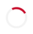<!DOCTYPE html>
<html lang="id">
<head>
    <meta charset="UTF-8">
    <meta name="viewport" content="width=device-width, initial-scale=1.0">
    <title>HIMNIS UR - Himpunan Mahasiswa Nias Universitas Riau</title>
    <!-- Bootstrap CSS -->
    <link href="https://cdn.jsdelivr.net/npm/bootstrap@5.3.0/dist/css/bootstrap.min.css" rel="stylesheet">
    <!-- Font Awesome -->
    <link rel="stylesheet" href="https://cdnjs.cloudflare.com/ajax/libs/font-awesome/6.4.0/css/all.min.css">
    <!-- Google Fonts -->
    <link href="https://fonts.googleapis.com/css2?family=Poppins:wght@300;400;500;600;700&display=swap" rel="stylesheet">
    <style>
        :root {
            --primary-color: #C8102E;
            --secondary-color: #FFFFFF;
            --accent-color: #FFD700;
            --dark-color: #1a1a1a;
            --light-bg: #f8f9fa;
        }
        * {
            margin: 0;
            padding: 0;
            box-sizing: border-box;
        }
        body {
            font-family: 'Poppins', sans-serif;
            color: var(--dark-color);
        }
        /* Navbar */
        .navbar {
            background-color: var(--primary-color) !important;
            box-shadow: 0 2px 10px rgba(0,0,0,0.1);
            transition: all 0.3s ease;
        }
        .navbar-brand {
            font-weight: 700;
            font-size: 1.5rem;
            color: var(--secondary-color) !important;
        }
        .navbar-nav .nav-link {
            color: var(--secondary-color) !important;
            font-weight: 500;
            margin: 0 10px;
            transition: all 0.3s ease;
        }
        .navbar-nav .nav-link:hover {
            color: var(--accent-color) !important;
        }
        /* Hero Section */
        .hero-section {
            position: relative;
            height: 100vh;
            background: linear-gradient(rgba(0,0,0,0.5), rgba(0,0,0,0.5)), url('https://picsum.photos/seed/nias-culture/1920/1080.jpg');
            background-size: cover;
            background-position: center;
            display: flex;
            align-items: center;
            justify-content: center;
            text-align: center;
            color: white;
        }
        .hero-content h1 {
            font-size: 3.5rem;
            font-weight: 700;
            margin-bottom: 20px;
            text-shadow: 2px 2px 4px rgba(0,0,0,0.5);
        }
        .hero-content p {
            font-size: 1.3rem;
            margin-bottom: 30px;
        }
        .btn-custom {
            background-color: var(--primary-color);
            color: white;
            padding: 12px 30px;
            border-radius: 30px;
            font-weight: 600;
            text-decoration: none;
            transition: all 0.3s ease;
            border: none;
        }
        .btn-custom:hover {
            background-color: var(--accent-color);
            color: var(--dark-color);
            transform: translateY(-2px);
        }
        /* Section Styles */
        .section {
            padding: 80px 0;
        }
        .section-title {
            text-align: center;
            margin-bottom: 50px;
        }
        .section-title h2 {
            font-size: 2.5rem;
            font-weight: 700;
            color: var(--primary-color);
            position: relative;
            display: inline-block;
        }
        .section-title h2::after {
            content: '';
            position: absolute;
            bottom: -10px;
            left: 50%;
            transform: translateX(-50%);
            width: 80px;
            height: 4px;
            background-color: var(--accent-color);
        }
        /* About Section */
        .about-card {
            background: white;
            border-radius: 15px;
            padding: 30px;
            box-shadow: 0 5px 20px rgba(0,0,0,0.1);
            height: 100%;
            transition: transform 0.3s ease;
        }
        .about-card:hover {
            transform: translateY(-10px);
        }
        .about-card i {
            font-size: 3rem;
            color: var(--primary-color);
            margin-bottom: 20px;
        }
        /* Program Cards */
        .program-card {
            background: white;
            border-radius: 15px;
            overflow: hidden;
            box-shadow: 0 5px 20px rgba(0,0,0,0.1);
            transition: all 0.3s ease;
            margin-bottom: 30px;
        }
        .program-card:hover {
            transform: translateY(-5px);
            box-shadow: 0 10px 30px rgba(0,0,0,0.15);
        }
        .program-card img {
            width: 100%;
            height: 200px;
            object-fit: cover;
        }
        .program-card-body {
            padding: 20px;
        }
        /* Gallery */
        .gallery-item {
            position: relative;
            overflow: hidden;
            border-radius: 10px;
            margin-bottom: 20px;
            cursor: pointer;
        }
        .gallery-item img {
            width: 100%;
            height: 250px;
            object-fit: cover;
            transition: transform 0.3s ease;
        }
        .gallery-item:hover img {
            transform: scale(1.1);
        }
        .gallery-overlay {
            position: absolute;
            top: 0;
            left: 0;
            width: 100%;
            height: 100%;
            background: rgba(200, 16, 46, 0.8);
            display: flex;
            align-items: center;
            justify-content: center;
            opacity: 0;
            transition: opacity 0.3s ease;
        }
        .gallery-item:hover .gallery-overlay {
            opacity: 1;
        }
        /* News Section */
        .news-card {
            background: white;
            border-radius: 15px;
            overflow: hidden;
            box-shadow: 0 5px 20px rgba(0,0,0,0.1);
            transition: all 0.3s ease;
            height: 100%;
        }
        .news-card:hover {
            transform: translateY(-5px);
        }
        .news-card img {
            width: 100%;
            height: 200px;
            object-fit: cover;
        }
        .news-card-body {
            padding: 20px;
        }
        .news-date {
            color: var(--primary-color);
            font-size: 0.9rem;
            font-weight: 500;
        }
        /* Contact Section */
        .contact-info {
            background: var(--primary-color);
            color: white;
            padding: 40px;
            border-radius: 15px;
            margin-bottom: 30px;
        }
        .contact-info i {
            font-size: 2rem;
            margin-bottom: 15px;
            color: var(--accent-color);
        }
        .form-control, .form-select {
            border-radius: 10px;
            border: 1px solid #ddd;
            padding: 12px;
            margin-bottom: 20px;
        }
        .form-control:focus, .form-select:focus {
            border-color: var(--primary-color);
            box-shadow: 0 0 0 0.2rem rgba(200, 16, 46, 0.25);
        }
        /* Footer */
        footer {
            background-color: var(--dark-color);
            color: white;
            padding: 50px 0 20px;
        }
        .footer-widget h4 {
            color: var(--accent-color);
            margin-bottom: 20px;
            font-weight: 600;
        }
        .social-links a {
            color: white;
            font-size: 1.5rem;
            margin-right: 15px;
            transition: color 0.3s ease;
        }
        .social-links a:hover {
            color: var(--accent-color);
        }
        /* Modal Login */
        .modal-content {
            border-radius: 15px;
            border: none;
        }
        .modal-header {
            background-color: var(--primary-color);
            color: white;
            border-radius: 15px 15px 0 0;
        }
        /* Chat Widget */
        #chatWidget {
            position: fixed;
            bottom: 20px;
            right: 20px;
            z-index: 1000;
            display: none;
        }
        #chatButton {
            position: fixed;
            bottom: 20px;
            right: 20px;
            width: 60px;
            height: 60px;
            border-radius: 50%;
            background-color: var(--primary-color);
            color: white;
            border: none;
            font-size: 24px;
            cursor: pointer;
            box-shadow: 0 4px 12px rgba(0,0,0,0.15);
            z-index: 999;
            transition: all 0.3s ease;
        }
        #chatButton:hover {
            background-color: var(--accent-color);
            transform: scale(1.1);
        }
        #chatContainer {
            width: 350px;
            height: 500px;
            background: white;
            border-radius: 15px;
            box-shadow: 0 10px 30px rgba(0,0,0,0.2);
            display: flex;
            flex-direction: column;
            overflow: hidden;
        }
        #chatHeader {
            background-color: var(--primary-color);
            color: white;
            padding: 15px;
            display: flex;
            justify-content: space-between;
            align-items: center;
        }
        #chatMessages {
            flex: 1;
            padding: 15px;
            overflow-y: auto;
            background-color: #f5f5f5;
        }
        .chat-message {
            margin-bottom: 15px;
            padding: 10px;
            border-radius: 10px;
            max-width: 80%;
        }
        .chat-message.sent {
            background-color: var(--primary-color);
            color: white;
            margin-left: auto;
        }
        .chat-message.received {
            background-color: white;
            border: 1px solid #ddd;
        }
        .chat-message .sender {
            font-weight: bold;
            font-size: 0.8rem;
            margin-bottom: 5px;
        }
        .chat-message .time {
            font-size: 0.7rem;
            opacity: 0.7;
            margin-top: 5px;
        }
        #chatInput {
            display: flex;
            padding: 10px;
            background-color: white;
            border-top: 1px solid #ddd;
        }
        #chatInput input {
            flex: 1;
            border: 1px solid #ddd;
            border-radius: 20px;
            padding: 8px 15px;
            margin-right: 10px;
        }
        #chatInput button {
            background-color: var(--primary-color);
            color: white;
            border: none;
            border-radius: 50%;
            width: 40px;
            height: 40px;
            cursor: pointer;
        }
        /* Notification */
        .notification-container {
            position: fixed;
            top: 80px;
            right: 20px;
            z-index: 1050;
            max-width: 350px;
        }
        .notification {
            background-color: white;
            border-radius: 10px;
            box-shadow: 0 4px 12px rgba(0,0,0,0.15);
            margin-bottom: 10px;
            padding: 15px;
            border-left: 4px solid var(--primary-color);
            animation: slideIn 0.3s ease;
        }
        @keyframes slideIn {
            from {
                transform: translateX(100%);
                opacity: 0;
            }
            to {
                transform: translateX(0);
                opacity: 1;
            }
        }
        .notification .close {
            position: absolute;
            top: 10px;
            right: 10px;
            cursor: pointer;
            font-size: 18px;
        }
        /* Dashboard Admin */
        #adminDashboard {
            display: none;
            padding: 30px;
            background-color: var(--light-bg);
            border-radius: 15px;
            margin-top: 30px;
        }
        .stat-card {
            background: white;
            border-radius: 15px;
            padding: 20px;
            text-align: center;
            box-shadow: 0 5px 15px rgba(0,0,0,0.1);
            margin-bottom: 20px;
            transition: transform 0.3s ease;
        }
        .stat-card:hover {
            transform: translateY(-5px);
        }
        .stat-card i {
            font-size: 2.5rem;
            margin-bottom: 15px;
        }
        .stat-card h3 {
            font-size: 2rem;
            font-weight: 700;
            margin: 0;
        }
        /* Loading Animation */
        .loader {
            position: fixed;
            top: 0;
            left: 0;
            width: 100%;
            height: 100%;
            background: white;
            display: flex;
            justify-content: center;
            align-items: center;
            z-index: 9999;
            transition: opacity 0.5s ease;
        }
        .spinner {
            width: 50px;
            height: 50px;
            border: 5px solid #f3f3f3;
            border-top: 5px solid var(--primary-color);
            border-radius: 50%;
            animation: spin 1s linear infinite;
        }
        @keyframes spin {
            0% { transform: rotate(0deg); }
            100% { transform: rotate(360deg); }
        }
        /* Responsive */
        @media (max-width: 768px) {
            .hero-content h1 {
                font-size: 2.5rem;
            }
            .section {
                padding: 60px 0;
            }
            #chatContainer {
                width: 90%;
                height: 400px;
            }
        }
    </style>
</head>
<body>
    <!-- Loading Screen -->
    <div class="loader" id="loader">
        <div class="spinner"></div>
    </div>
    <!-- Notification Container -->
    <div class="notification-container" id="notificationContainer"></div>
    <!-- Navbar -->
    <nav class="navbar navbar-expand-lg navbar-dark fixed-top">
        <div class="container">
            <a class="navbar-brand" href="#home">
                <i class="fas fa-graduation-cap"></i> HIMNIS UR
            </a>
            <button class="navbar-toggler" type="button" data-bs-toggle="collapse" data-bs-target="#navbarNav">
                <span class="navbar-toggler-icon"></span>
            </button>
            <div class="collapse navbar-collapse" id="navbarNav">
                <ul class="navbar-nav ms-auto">
                    <li class="nav-item">
                        <a class="nav-link" href="#home">Beranda</a>
                    </li>
                    <li class="nav-item">
                        <a class="nav-link" href="#about">Profil</a>
                    </li>
                    <li class="nav-item">
                        <a class="nav-link" href="#programs">Program</a>
                    </li>
                    <li class="nav-item">
                        <a class="nav-link" href="#gallery">Galeri</a>
                    </li>
                    <li class="nav-item">
                        <a class="nav-link" href="#news">Berita</a>
                    </li>
                    <li class="nav-item">
                        <a class="nav-link" href="#contact">Kontak</a>
                    </li>
                    <li class="nav-item">
                        <a class="nav-link" href="#" id="loginLink">
                            <i class="fas fa-user"></i> Anggota
                        </a>
                    </li>
                </ul>
            </div>
        </div>
    </nav>
    <!-- Hero Section -->
    <section id="home" class="hero-section">
        <div class="hero-content">
            <h1>Himpunan Mahasiswa Nias Universitas Riau<div>(HIMNIS UR)</div></h1>
            <p>Menjalin Kebersamaan, Melestarikan Budaya, Mencetak Prestasi</p>
            <a href="#about" class="btn btn-custom">Kenali Kami Lebih Dekat</a>
        </div>
    </section>
    <!-- About Section -->
    <section id="about" class="section">
        <div class="container">
            <div class="section-title">
                <h2>Tentang Kami</h2>
            </div>
            <div class="row">
                <div class="col-md-4 mb-4">
                    <div class="about-card text-center">
                        <i class="fas fa-history"></i>
                        <h4>Sejarah</h4>
                        <p>HIMNIS UR didirikan pada tahun 1995 sebagai wadah silaturahmi mahasiswa asal Nias di Universitas Riau. Hingga kini, organisasi ini terus berkembang dan memberikan kontribusi positif bagi kampus dan masyarakat.</p>
                    </div>
                </div>
                <div class="col-md-4 mb-4">
                    <div class="about-card text-center">
                        <i class="fas fa-bullseye"></i>
                        <h4>Visi &amp; Misi</h4>
                        <p><strong>Visi:</strong> Menjadi organisasi kemahasiswaan yang unggul dalam menjaga kebudayaan Nias dan mencetak generasi muda yang berkarakter.</p>
                        <p><strong>Misi:</strong> Membina kekerabatan, melestarikan budaya, dan meningkatkan prestasi akademik anggota.</p>
                    </div>
                </div>
                <div class="col-md-4 mb-4">
                    <div class="about-card text-center">
                        <i class="fas fa-users"></i>
                        <h4>Struktur Organisasi</h4>
                        <p>Dipimpin oleh Ketua Umum dan dibantu oleh Sekretaris Umum serta Bendahara Umum. Didukung oleh divisi-divisi yang bergerak di berbagai bidang sesuai kebutuhan organisasi.</p>
                    </div>
                </div>
            </div>
        </div>
    </section>
    <!-- Programs Section -->
    <section id="programs" class="section" style="background-color: var(--light-bg);">
        <div class="container">
            <div class="section-title">
                <h2>Program &amp; Kegiatan</h2>
            </div>
            <div class="row">
                <div class="col-md-4">
                    <div class="program-card">
                        <img src="https://picsum.photos/seed/budaya-nias/400/200.jpg" alt="Pelestarian Budaya">
                        <div class="program-card-body">
                            <h5>Pelestarian Budaya Nias</h5>
                            <p>Kegiatan rutin untuk melestarikan budaya Nias melalui tari, musik, dan adat istiadat.</p>
                            <a href="#" class="btn btn-sm btn-custom">Selengkapnya</a>
                        </div>
                    </div>
                </div>
                <div class="col-md-4">
                    <div class="program-card">
                        <img src="https://picsum.photos/seed/akademik/400/200.jpg" alt="Bimbingan Akademik">
                        <div class="program-card-body">
                            <h5>Bimbingan Akademik</h5>
                            <p>Program mentoring untuk membantu anggota mencapai prestasi akademik yang optimal.</p>
                            <a href="#" class="btn btn-sm btn-custom">Selengkapnya</a>
                        </div>
                    </div>
                </div>
                <div class="col-md-4">
                    <div class="program-card">
                        <img src="https://picsum.photos/seed/sosial/400/200.jpg" alt="Kegiatan Sosial">
                        <div class="program-card-body">
                            <h5>Kegiatan Sosial</h5>
                            <p>Bakti sosial dan pengabdian masyarakat sebagai bentuk kepedulian terhadap sesama.</p>
                            <a href="#" class="btn btn-sm btn-custom">Selengkapnya</a>
                        </div>
                    </div>
                </div>
            </div>
        </div>
    </section>
    <!-- Gallery Section -->
    <section id="gallery" class="section">
        <div class="container">
            <div class="section-title">
                <h2>Galeri Kegiatan</h2>
            </div>
            <div class="row">
                <div class="col-md-4">
                    <div class="gallery-item">
                        <img src="https://picsum.photos/seed/kegiatan1/400/300.jpg" alt="Kegiatan 1">
                        <div class="gallery-overlay">
                            <i class="fas fa-search-plus fa-3x text-white"></i>
                        </div>
                    </div>
                </div>
                <div class="col-md-4">
                    <div class="gallery-item">
                        <img src="https://picsum.photos/seed/kegiatan2/400/300.jpg" alt="Kegiatan 2">
                        <div class="gallery-overlay">
                            <i class="fas fa-search-plus fa-3x text-white"></i>
                        </div>
                    </div>
                </div>
                <div class="col-md-4">
                    <div class="gallery-item">
                        <img src="https://picsum.photos/seed/kegiatan3/400/300.jpg" alt="Kegiatan 3">
                        <div class="gallery-overlay">
                            <i class="fas fa-search-plus fa-3x text-white"></i>
                        </div>
                    </div>
                </div>
                <div class="col-md-4">
                    <div class="gallery-item">
                        <img src="https://picsum.photos/seed/kegiatan4/400/300.jpg" alt="Kegiatan 4">
                        <div class="gallery-overlay">
                            <i class="fas fa-search-plus fa-3x text-white"></i>
                        </div>
                    </div>
                </div>
                <div class="col-md-4">
                    <div class="gallery-item">
                        <img src="https://picsum.photos/seed/kegiatan5/400/300.jpg" alt="Kegiatan 5">
                        <div class="gallery-overlay">
                            <i class="fas fa-search-plus fa-3x text-white"></i>
                        </div>
                    </div>
                </div>
                <div class="col-md-4">
                    <div class="gallery-item">
                        <img src="https://picsum.photos/seed/kegiatan6/400/300.jpg" alt="Kegiatan 6">
                        <div class="gallery-overlay">
                            <i class="fas fa-search-plus fa-3x text-white"></i>
                        </div>
                    </div>
                </div>
            </div>
        </div>
    </section>
    <!-- News Section -->
    <section id="news" class="section" style="background-color: var(--light-bg);">
        <div class="container">
            <div class="section-title">
                <h2>Berita &amp; Artikel</h2>
            </div>
            <div class="row" id="newsContainer">
                <!-- News items will be loaded here -->
            </div>
        </div>
    </section>
    <!-- Registration Section -->
    <section class="section">
        <div class="container">
            <div class="section-title">
                <h2>Pendaftaran Anggota Baru</h2>
            </div>
            <div class="row justify-content-center">
                <div class="col-md-8">
                    <div class="card">
                        <div class="card-body p-5">
                            <form id="registrationForm">
                                <div class="row">
                                    <div class="col-md-6">
                                        <div class="mb-3">
                                            <label class="form-label">Nama Lengkap</label>
                                            <input type="text" class="form-control" name="nama" required>
                                        </div>
                                    </div>
                                    <div class="col-md-6">
                                        <div class="mb-3">
                                            <label class="form-label">NIM</label>
                                            <input type="text" class="form-control" name="nim" required>
                                        </div>
                                    </div>
                                </div>
                                <div class="row">
                                    <div class="col-md-6">
                                        <div class="mb-3">
                                            <label class="form-label">Fakultas</label>
                                            <select class="form-select" name="fakultas" required>
                                                <option value="">Pilih Fakultas</option>
                                                <option value="teknik">Fakultas Teknik</option>
                                                <option value="ekonomi">Fakultas Ekonomi</option>
                                                <option value="hukum">Fakultas Hukum</option>
                                                <option value="kedokteran">Fakultas Kedokteran</option>
                                                <option value="pertanian">Fakultas Pertanian</option>
                                                <option value="kip">Fakultas KIP</option>
                                                <option value="perikanan">Fakultas Perikanan</option>
                                                <option value="isipol">Fakultas ISIPOL</option>
                                            </select>
                                        </div>
                                    </div>
                                    <div class="col-md-6">
                                        <div class="mb-3">
                                            <label class="form-label">Jurusan</label>
                                            <input type="text" class="form-control" name="jurusan" required>
                                        </div>
                                    </div>
                                </div>
                                <div class="row">
                                    <div class="col-md-6">
                                        <div class="mb-3">
                                            <label class="form-label">Email</label>
                                            <input type="email" class="form-control" name="email" required>
                                        </div>
                                    </div>
                                    <div class="col-md-6">
                                        <div class="mb-3">
                                            <label class="form-label">No. HP</label>
                                            <input type="tel" class="form-control" name="noHp" required>
                                        </div>
                                    </div>
                                </div>
                                <div class="mb-3">
                                    <label class="form-label">Asal Daerah (Kabupaten/Kota di Nias)</label>
                                    <input type="text" class="form-control" name="asalDaerah" required>
                                </div>
                                <div class="mb-3">
                                    <label class="form-label">Alasan Bergabung</label>
                                    <textarea class="form-control" name="alasan" rows="3" required></textarea>
                                </div>
                                <div class="text-center">
                                    <button type="submit" class="btn btn-custom btn-lg">Daftar Sekarang</button>
                                </div>
                            </form>
                        </div>
                    </div>
                </div>
            </div>
        </div>
    </section>
    <!-- Contact Section -->
    <section id="contact" class="section" style="background-color: var(--light-bg);">
        <div class="container">
            <div class="section-title">
                <h2>Hubungi Kami</h2>
            </div>
            <div class="row">
                <div class="col-md-4">
                    <div class="contact-info text-center">
                        <i class="fas fa-map-marker-alt"></i>
                        <h5>Alamat</h5>
                        <p>Sekretariat HIMNIS UR<br>Gedung Kemahasiswaan Lt. 2<br>Universitas Riau, Pekanbaru</p>
                    </div>
                </div>
                <div class="col-md-4">
                    <div class="contact-info text-center">
                        <i class="fas fa-phone"></i>
                        <h5>Telepon</h5>
                        <p>+62 812-3456-7890<br>+62 823-4567-8901</p>
                    </div>
                </div>
                <div class="col-md-4">
                    <div class="contact-info text-center">
                        <i class="fas fa-envelope"></i>
                        <h5>Email</h5>
                        <p>himnis@unri.ac.id<br>info@himnisur.org</p>
                    </div>
                </div>
            </div>
            <div class="row mt-5">
                <div class="col-md-8 mx-auto">
                    <form id="contactForm">
                        <div class="row">
                            <div class="col-md-6">
                                <input type="text" class="form-control" name="nama" placeholder="Nama Anda" required>
                            </div>
                            <div class="col-md-6">
                                <input type="email" class="form-control" name="email" placeholder="Email Anda" required>
                            </div>
                        </div>
                        <input type="text" class="form-control" name="subjek" placeholder="Subjek" required>
                        <textarea class="form-control" name="pesan" rows="5" placeholder="Pesan Anda" required></textarea>
                        <div class="text-center">
                            <button type="submit" class="btn btn-custom btn-lg mt-3">Kirim Pesan</button>
                        </div>
                    </form>
                </div>
            </div>
        </div>
    </section>
    <!-- Admin Dashboard (Hidden by default) -->
    <section id="adminDashboard" class="section">
        <div class="container">
            <div class="section-title">
                <h2>Dashboard Admin</h2>
            </div>
            <div class="row">
                <div class="col-md-3">
                    <div class="stat-card">
                        <i class="fas fa-users text-primary"></i>
                        <h3 id="totalMembers">0</h3>
                        <p>Total Anggota</p>
                    </div>
                </div>
                <div class="col-md-3">
                    <div class="stat-card">
                        <i class="fas fa-user-plus text-success"></i>
                        <h3 id="newRegistrations">0</h3>
                        <p>Pendaftaran Baru</p>
                    </div>
                </div>
                <div class="col-md-3">
                    <div class="stat-card">
                        <i class="fas fa-envelope text-warning"></i>
                        <h3 id="newMessages">0</h3>
                        <p>Pesan Masuk</p>
                    </div>
                </div>
                <div class="col-md-3">
                    <div class="stat-card">
                        <i class="fas fa-calendar-check text-info"></i>
                        <h3 id="activeActivities">0</h3>
                        <p>Kegiatan Aktif</p>
                    </div>
                </div>
            </div>
        </div>
    </section>
    <!-- Footer -->
    <footer>
        <div class="container">
            <div class="row">
                <div class="col-md-4">
                    <div class="footer-widget">
                        <h4>Tentang HIMNIS UR</h4>
                        <p>Himpunan Mahasiswa Nias Universitas Riau adalah wadah silaturahmi dan pengembangan potensi mahasiswa suku Nias di Universitas Riau.</p>
                        <div class="social-links mt-3">
                            <a href="#"><i class="fab fa-facebook"></i></a>
                            <a href="#"><i class="fab fa-instagram"></i></a>
                            <a href="#"><i class="fab fa-twitter"></i></a>
                            <a href="#"><i class="fab fa-youtube"></i></a>
                        </div>
                    </div>
                </div>
                <div class="col-md-4">
                    <div class="footer-widget">
                        <h4>Link Cepat</h4>
                        <ul class="list-unstyled">
                            <li><a href="#about" class="text-white text-decoration-none">Profil</a></li>
                            <li><a href="#programs" class="text-white text-decoration-none">Program Kerja</a></li>
                            <li><a href="#gallery" class="text-white text-decoration-none">Galeri</a></li>
                            <li><a href="#news" class="text-white text-decoration-none">Berita</a></li>
                            <li><a href="#contact" class="text-white text-decoration-none">Kontak</a></li>
                        </ul>
                    </div>
                </div>
                <div class="col-md-4">
                    <div class="footer-widget">
                        <h4>Newsletter</h4>
                        <p>Dapatkan informasi terbaru dari HIMNIS UR</p>
                        <form id="newsletterForm">
                            <div class="input-group mb-3">
                                <input type="email" class="form-control" placeholder="Email Anda" name="email">
                                <button class="btn btn-custom" type="submit">Subscribe</button>
                            </div>
                        </form>
                    </div>
                </div>
            </div>
            <hr class="my-4" style="border-color: #444;">
            <div class="text-center">
                <p>© 2023 HIMNIS UR. All Rights Reserved. | Developed with <i class="fas fa-heart text-danger"></i> for Nias Community</p>
            </div>
        </div>
    </footer>
    <!-- Login Modal -->
    <div class="modal fade" id="loginModal" tabindex="-1">
        <div class="modal-dialog modal-dialog-centered">
            <div class="modal-content">
                <div class="modal-header">
                    <h5 class="modal-title">Login Anggota</h5>
                    <button type="button" class="btn-close btn-close-white" data-bs-dismiss="modal"></button>
                </div>
                <div class="modal-body p-4">
                    <form id="loginForm">
                        <div class="mb-3">
                            <label class="form-label">NIM</label>
                            <input type="text" class="form-control" name="nim" required>
                        </div>
                        <div class="mb-3">
                            <label class="form-label">Password</label>
                            <input type="password" class="form-control" name="password" required>
                        </div>
                        <div class="mb-3 form-check">
                            <input type="checkbox" class="form-check-input" id="rememberMe">
                            <label class="form-check-label" for="rememberMe">Ingat saya</label>
                        </div>
                        <button type="submit" class="btn btn-custom w-100">Login</button>
                    </form>
                    <div class="text-center mt-3">
                        <a href="#" class="text-decoration-none">Lupa password?</a>
                    </div>
                </div>
            </div>
        </div>
    </div>
    <!-- Chat Widget -->
    <button id="chatButton" onclick="toggleChat()">
        <i class="fas fa-comments"></i>
    </button>
    <div id="chatWidget">
        <div id="chatContainer">
            <div id="chatHeader">
                <h5 class="mb-0">Chat HIMNIS UR</h5>
                <button class="btn btn-sm text-white" onclick="toggleChat()">
                    <i class="fas fa-times"></i>
                </button>
            </div>
            <div id="chatMessages">
                <div class="chat-message received">
                    <div class="sender">HIMNIS UR Bot</div>
                    <div>Selamat datang di chat HIMNIS UR! Silakan ajukan pertanyaan Anda.</div>
                    <div class="time">Just now</div>
                </div>
            </div>
            <div id="chatInput">
                <input type="text" placeholder="Ketik pesan..." id="messageInput">
                <button onclick="sendMessage()">
                    <i class="fas fa-paper-plane"></i>
                </button>
            </div>
        </div>
    </div>
    <!-- Bootstrap JS -->
    <script src="https://cdn.jsdelivr.net/npm/bootstrap@5.3.0/dist/js/bootstrap.bundle.min.js"></script>
    <!-- Firebase SDK -->
    <script src="https://www.gstatic.com/firebasejs/9.15.0/firebase-app-compat.js"></script>
    <script src="https://www.gstatic.com/firebasejs/9.15.0/firebase-auth-compat.js"></script>
    <script src="https://www.gstatic.com/firebasejs/9.15.0/firebase-database-compat.js"></script>
    <script>
        // Firebase Configuration - GANTI dengan konfigurasi Firebase Anda
        const firebaseConfig = {
            apiKey: "YOUR_API_KEY",
            authDomain: "YOUR_PROJECT_ID.firebaseapp.com",
            databaseURL: "https://YOUR_PROJECT_ID-default-rtdb.firebaseio.com",
            projectId: "YOUR_PROJECT_ID",
            storageBucket: "YOUR_PROJECT_ID.appspot.com",
            messagingSenderId: "YOUR_SENDER_ID",
            appId: "YOUR_APP_ID"
        };
        // Initialize Firebase
        firebase.initializeApp(firebaseConfig);
        const auth = firebase.auth();
        const database = firebase.database();
        // Google Sheets Configuration - GANTI dengan URL Apps Script Anda
        const GOOGLE_SCRIPT_URL = 'https://script.google.com/macros/s/WEB_APP_ID/exec';
        // Backend Server Configuration - GANTI dengan URL server Anda
        const BACKEND_URL = 'http://localhost:3000/api';
        // Hide loader when page is loaded
        window.addEventListener('load', function() {
            setTimeout(function() {
                document.getElementById('loader').style.opacity = '0';
                setTimeout(function() {
                    document.getElementById('loader').style.display = 'none';
                }, 500);
            }, 1000);
            // Check login status
            checkLoginStatus();
            // Load news
            loadNews();
            // Load dashboard stats if admin
            loadDashboardStats();
        });
        // Smooth scrolling for navigation links
        document.querySelectorAll('a[href^="#"]').forEach(anchor => {
            anchor.addEventListener('click', function (e) {
                e.preventDefault();
                const target = document.querySelector(this.getAttribute('href'));
                if (target) {
                    target.scrollIntoView({
                        behavior: 'smooth',
                        block: 'start'
                    });
                }
            });
        });
        // Navbar background on scroll
        window.addEventListener('scroll', function() {
            const navbar = document.querySelector('.navbar');
            if (window.scrollY > 50) {
                navbar.style.backgroundColor = 'rgba(200, 16, 46, 0.95)';
            } else {
                navbar.style.backgroundColor = 'var(--primary-color)';
            }
        });
        // Check login status
        function checkLoginStatus() {
            const isLoggedIn = localStorage.getItem('isLoggedIn') === 'true';
            const userData = JSON.parse(localStorage.getItem('userData') || '{}');
            if (isLoggedIn && userData.nim) {
                const loginLink = document.getElementById('loginLink');
                loginLink.innerHTML = `<i class="fas fa-user"></i> ${userData.nama}`;
                loginLink.removeAttribute('data-bs-toggle');
                loginLink.addEventListener('click', function(e) {
                    e.preventDefault();
                    if (confirm('Logout?')) {
                        logout();
                    }
                });
                // Show chat button for logged in users
                document.getElementById('chatButton').style.display = 'block';
                // Show admin dashboard if admin
                if (userData.role === 'admin') {
                    document.getElementById('adminDashboard').style.display = 'block';
                }
            }
        }
        // Registration Form Handler (Google Sheets + Firebase)
        document.getElementById('registrationForm').addEventListener('submit', function(e) {
            e.preventDefault();
            const formData = new FormData(this);
            const data = Object.fromEntries(formData);
            // Show loading
            showNotification('Memproses pendaftaran...', 'info');
            // Send to Google Sheets
            fetch(`${GOOGLE_SCRIPT_URL}?sheetName=Registrations`, {
                method: 'POST',
                body: JSON.stringify(data),
                mode: 'no-cors'
            })
            .then(() => {
                // Create Firebase user
                const email = `${data.nim}@unri.ac.id`;
                const password = 'himnis123'; // Default password
                auth.createUserWithEmailAndPassword(email, password)
                    .then((userCredential) => {
                        // Save additional data to Firebase
                        database.ref('users/' + userCredential.user.uid).set({
                            nama: data.nama,
                            nim: data.nim,
                            fakultas: data.fakultas,
                            jurusan: data.jurusan,
                            email: data.email,
                            noHp: data.noHp,
                            asalDaerah: data.asalDaerah,
                            role: 'member',
                            registrationDate: new Date().toISOString()
                        });
                        // Send to backend server
                        fetch(`${BACKEND_URL}/register`, {
                            method: 'POST',
                            headers: {
                                'Content-Type': 'application/json'
                            },
                            body: JSON.stringify(data)
                        });
                        showNotification('Pendaftaran berhasil! Kami telah mengirim email konfirmasi.', 'success');
                        this.reset();
                    })
                    .catch((error) => {
                        console.error('Error creating user:', error);
                        showNotification('Pendaftaran berhasil namun gagal membuat akun. Silakan hubungi admin.', 'warning');
                    });
            })
            .catch(error => {
                console.error('Error:', error);
                showNotification('Terjadi kesalahan. Silakan coba lagi.', 'error');
            });
        });
        // Contact Form Handler (Google Sheets + Backend)
        document.getElementById('contactForm').addEventListener('submit', function(e) {
            e.preventDefault();
            const formData = new FormData(this);
            const data = Object.fromEntries(formData);
            // Show loading
            showNotification('Mengirim pesan...', 'info');
            // Send to Google Sheets
            fetch(`${GOOGLE_SCRIPT_URL}?sheetName=Contacts`, {
                method: 'POST',
                body: JSON.stringify(data),
                mode: 'no-cors'
            })
            .then(() => {
                // Send to backend server
                fetch(`${BACKEND_URL}/contact`, {
                    method: 'POST',
                    headers: {
                        'Content-Type': 'application/json'
                    },
                    body: JSON.stringify(data)
                });
                showNotification('Pesan Anda telah terkirim! Kami akan segera merespons.', 'success');
                this.reset();
            })
            .catch(error => {
                console.error('Error:', error);
                showNotification('Terjadi kesalahan. Silakan coba lagi.', 'error');
            });
        });
        // Login Form Handler (Firebase + Backend)
        document.getElementById('loginForm').addEventListener('submit', function(e) {
            e.preventDefault();
            const formData = new FormData(this);
            const data = Object.fromEntries(formData);
            // Show loading
            showNotification('Memproses login...', 'info');
            // Login with Firebase
            const email = `${data.nim}@unri.ac.id`;
            auth.signInWithEmailAndPassword(email, data.password)
                .then((userCredential) => {
                    // Get user data from Firebase
                    database.ref('users/' + userCredential.user.uid).once('value')
                        .then((snapshot) => {
                            const userData = snapshot.val();
                            // Verify with backend
                            fetch(`${BACKEND_URL}/login`, {
                                method: 'POST',
                                headers: {
                                    'Content-Type': 'application/json'
                                },
                                body: JSON.stringify(data)
                            })
                            .then(response => response.json())
                            .then(backendData => {
                                if (backendData.success) {
                                    // Save login state
                                    localStorage.setItem('isLoggedIn', 'true');
                                    localStorage.setItem('userData', JSON.stringify(userData));
                                    showNotification('Login berhasil! Selamat datang ' + userData.nama, 'success');
                                    bootstrap.Modal.getInstance(document.getElementById('loginModal')).hide();
                                    this.reset();
                                    // Reload to update UI
                                    location.reload();
                                } else {
                                    showNotification('Login gagal: ' + backendData.message, 'error');
                                }
                            });
                        });
                })
                .catch((error) => {
                    showNotification('Login gagal: ' + error.message, 'error');
                });
        });
        // Newsletter Form Handler
        document.getElementById('newsletterForm').addEventListener('submit', function(e) {
            e.preventDefault();
            const email = this.querySelector('input[name="email"]').value;
            // Send to Google Sheets
            fetch(`${GOOGLE_SCRIPT_URL}?sheetName=Newsletter`, {
                method: 'POST',
                body: JSON.stringify({ email: email }),
                mode: 'no-cors'
            })
            .then(() => {
                showNotification('Terima kasih telah berlangganan newsletter!', 'success');
                this.reset();
            })
            .catch(error => {
                showNotification('Terjadi kesalahan. Silakan coba lagi.', 'error');
            });
        });
        // Logout function
        function logout() {
            auth.signOut()
                .then(() => {
                    localStorage.removeItem('isLoggedIn');
                    localStorage.removeItem('userData');
                    showNotification('Anda telah logout', 'info');
                    location.reload();
                });
        }
        // Load news from backend
        function loadNews() {
            fetch(`${BACKEND_URL}/news`)
                .then(response => response.json())
                .then(data => {
                    const newsContainer = document.getElementById('newsContainer');
                    newsContainer.innerHTML = '';
                    data.forEach(news => {
                        const newsCard = `
                            <div class="col-md-4 mb-4">
                                <div class="news-card">
                                    <img src="${news.image || 'https://picsum.photos/seed/news' + news.id + '/400/200.jpg'}" alt="${news.title}">
                                    <div class="news-card-body">
                                        <div class="news-date">
                                            <i class="far fa-calendar"></i> ${new Date(news.date).toLocaleDateString('id-ID')}
                                        </div>
                                        <h5>${news.title}</h5>
                                        <p>${news.content.substring(0, 100)}...</p>
                                        <a href="#" class="btn btn-sm btn-custom">Baca Selengkapnya</a>
                                    </div>
                                </div>
                            </div>
                        `;
                        newsContainer.innerHTML += newsCard;
                    });
                })
                .catch(error => {
                    console.error('Error loading news:', error);
                    // Fallback to static news
                    const newsContainer = document.getElementById('newsContainer');
                    newsContainer.innerHTML = `
                        <div class="col-md-4 mb-4">
                            <div class="news-card">
                                <img src="https://picsum.photos/seed/berita1/400/200.jpg" alt="Berita 1">
                                <div class="news-card-body">
                                    <div class="news-date">
                                        <i class="far fa-calendar"></i> 15 November 2023
                                    </div>
                                    <h5>Festival Budaya Nias 2023</h5>
                                    <p>HIMNIS UR sukses menyelenggarakan Festival Budaya Nias yang dihadiri oleh ratusan peserta...</p>
                                    <a href="#" class="btn btn-sm btn-custom">Baca Selengkapnya</a>
                                </div>
                            </div>
                        </div>
                        <div class="col-md-4 mb-4">
                            <div class="news-card">
                                <img src="https://picsum.photos/seed/berita2/400/200.jpg" alt="Berita 2">
                                <div class="news-card-body">
                                    <div class="news-date">
                                        <i class="far fa-calendar"></i> 10 November 2023
                                    </div>
                                    <h5>Pengukuhan Pengurus Baru</h5>
                                    <p>Prosesi pengukuhan pengurus HIMNIS UR periode 2023/2024 berlangsung khidmat...</p>
                                    <a href="#" class="btn btn-sm btn-custom">Baca Selengkapnya</a>
                                </div>
                            </div>
                        </div>
                        <div class="col-md-4 mb-4">
                            <div class="news-card">
                                <img src="https://picsum.photos/seed/berita3/400/200.jpg" alt="Berita 3">
                                <div class="news-card-body">
                                    <div class="news-date">
                                        <i class="far fa-calendar"></i> 5 November 2023
                                    </div>
                                    <h5>Bakti Sosial di Desa Adat</h5>
                                    <p>Kegiatan bakti sosial HIMNIS UR memberikan dampak positif bagi masyarakat...</p>
                                    <a href="#" class="btn btn-sm btn-custom">Baca Selengkapnya</a>
                                </div>
                            </div>
                        </div>
                    `;
                });
        }
        // Load dashboard stats
        function loadDashboardStats() {
            const userData = JSON.parse(localStorage.getItem('userData') || '{}');
            if (userData.role === 'admin') {
                // Fetch stats from backend
                fetch(`${BACKEND_URL}/stats`)
                    .then(response => response.json())
                    .then(data => {
                        document.getElementById('totalMembers').textContent = data.totalMembers || 0;
                        document.getElementById('newRegistrations').textContent = data.newRegistrations || 0;
                        document.getElementById('newMessages').textContent = data.newMessages || 0;
                        document.getElementById('activeActivities').textContent = data.activeActivities || 0;
                    })
                    .catch(error => {
                        console.error('Error loading stats:', error);
                    });
            }
        }
        // Chat functions
        function toggleChat() {
            const chatWidget = document.getElementById('chatWidget');
            chatWidget.style.display = chatWidget.style.display === 'none' ? 'block' : 'none';
        }
        function sendMessage() {
            const input = document.getElementById('messageInput');
            const message = input.value.trim();
            if (message) {
                const userData = JSON.parse(localStorage.getItem('userData') || '{}');
                // Add message to UI
                addMessageToChat(message, userData.nama || 'Anonymous', 'sent');
                // Send to Firebase
                database.ref('chat').push({
                    user: userData.nama || 'Anonymous',
                    nim: userData.nim || 'Guest',
                    message: message,
                    timestamp: new Date().toISOString()
                });
                input.value = '';
                // Simulate bot response
                setTimeout(() => {
                    const responses = [
                        'Terima kasih atas pesan Anda. Kami akan segera merespons.',
                        'Pesan Anda telah diterima. Tim HIMNIS UR akan membantu Anda.',
                        'Mohon tunggu sebentar, kami akan segera merespons pesan Anda.'
                    ];
                    const randomResponse = responses[Math.floor(Math.random() * responses.length)];
                    addMessageToChat(randomResponse, 'HIMNIS UR Bot', 'received');
                }, 1000);
            }
        }
        function addMessageToChat(message, sender, type) {
            const chatMessages = document.getElementById('chatMessages');
            const messageElement = document.createElement('div');
            messageElement.className = `chat-message ${type}`;
            messageElement.innerHTML = `
                <div class="sender">${sender}</div>
                <div>${message}</div>
                <div class="time">${new Date().toLocaleTimeString()}</div>
            `;
            chatMessages.appendChild(messageElement);
            chatMessages.scrollTop = chatMessages.scrollHeight;
        }
        // Listen for new chat messages
        database.ref('chat').on('child_added', (snapshot) => {
            const message = snapshot.val();
            const userData = JSON.parse(localStorage.getItem('userData') || '{}');
            // Don't show own messages
            if (message.nim !== userData.nim) {
                addMessageToChat(message.message, message.user, 'received');
            }
        });
        // Notification system
        function showNotification(message, type = 'info') {
            const container = document.getElementById('notificationContainer');
            const notification = document.createElement('div');
            notification.className = 'notification';
            const colors = {
                success: '#28a745',
                error: '#dc3545',
                warning: '#ffc107',
                info: '#17a2b8'
            };
            notification.style.borderLeftColor = colors[type] || colors.info;
            notification.innerHTML = `
                <span class="close" onclick="this.parentElement.remove()">&times;</span>
                <div>${message}</div>
            `;
            container.appendChild(notification);
            // Auto remove after 5 seconds
            setTimeout(() => {
                notification.remove();
            }, 5000);
        }
        // Gallery lightbox effect
        document.querySelectorAll('.gallery-item').forEach(item => {
            item.addEventListener('click', function() {
                const img = this.querySelector('img');
                const modal = document.createElement('div');
                modal.style.cssText = `
                    position: fixed;
                    top: 0;
                    left: 0;
                    width: 100%;
                    height: 100%;
                    background: rgba(0,0,0,0.9);
                    display: flex;
                    justify-content: center;
                    align-items: center;
                    z-index: 9999;
                    cursor: pointer;
                `;
                modal.innerHTML = `<img src="${img.src}" style="max-width: 90%; max-height: 90%; object-fit: contain;">`;
                modal.addEventListener('click', () => modal.remove());
                document.body.appendChild(modal);
            });
        });
        // Listen for login state changes
        auth.onAuthStateChanged((user) => {
            if (user) {
                // User is signed in
                const userData = JSON.parse(localStorage.getItem('userData') || '{}');
                if (!userData.nim) {
                    // Get user data from Firebase
                    database.ref('users/' + user.uid).once('value')
                        .then((snapshot) => {
                            const userData = snapshot.val();
                            localStorage.setItem('userData', JSON.stringify(userData));
                            checkLoginStatus();
                        });
                }
            } else {
                // User is signed out
                if (localStorage.getItem('isLoggedIn') === 'true') {
                    localStorage.removeItem('isLoggedIn');
                    localStorage.removeItem('userData');
                    location.reload();
                }
            }
        });
    </script>
</body>
</html>
